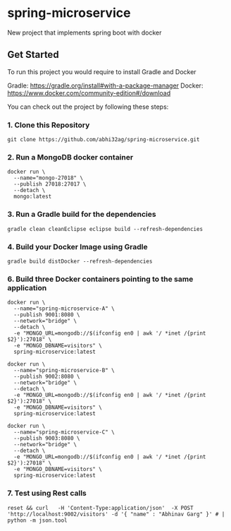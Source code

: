 # spring-microservice
New project that implements spring boot with docker 

## Get Started

To run this project you would require to install Gradle and Docker 

Gradle: https://gradle.org/install#with-a-package-manager
Docker: https://www.docker.com/community-edition#/download

You can check out the project by following these steps:

### 1. Clone this Repository
```
git clone https://github.com/abhi32ag/spring-microservice.git
```

### 2. Run a MongoDB docker container
```
docker run \
  --name="mongo-27018" \
  --publish 27018:27017 \
  --detach \
  mongo:latest
```

### 3. Run a Gradle build for the dependencies
```
gradle clean cleanEclipse eclipse build --refresh-dependencies
```

### 4. Build your Docker Image using Gradle 
```
gradle build distDocker --refresh-dependencies
```

### 6. Build three Docker containers pointing to the same application
```
docker run \
  --name="spring-microservice-A" \
  --publish 9001:8080 \
  --network="bridge" \
  --detach \
  -e "MONGO_URL=mongodb://$(ifconfig en0 | awk '/ *inet /{print $2}'):27018" \
  -e "MONGO_DBNAME=visitors" \
  spring-microservice:latest

docker run \
  --name="spring-microservice-B" \
  --publish 9002:8080 \
  --network="bridge" \
  --detach \
  -e "MONGO_URL=mongodb://$(ifconfig en0 | awk '/ *inet /{print $2}'):27018" \
  -e "MONGO_DBNAME=visitors" \
  spring-microservice:latest

docker run \
  --name="spring-microservice-C" \
  --publish 9003:8080 \
  --network="bridge" \
  --detach \
  -e "MONGO_URL=mongodb://$(ifconfig en0 | awk '/ *inet /{print $2}'):27018" \
  -e "MONGO_DBNAME=visitors" \
  spring-microservice:latest
```

### 7. Test using Rest calls
```
reset && curl   -H 'Content-Type:application/json'  -X POST 'http://localhost:9002/visitors' -d '{ "name" : "Abhinav Garg" }' # | python -m json.tool
```
